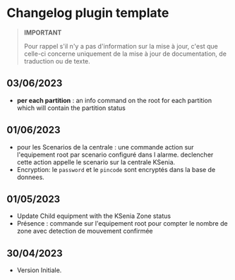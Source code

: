 # Changelog plugin template

>**IMPORTANT**
>
>Pour rappel s'il n'y a pas d'information sur la mise à jour, c'est que celle-ci concerne uniquement de la mise à jour de documentation, de traduction ou de texte.

## 03/06/2023
- **per each partition** : an info command on the root for each partition which will contain the partition status

## 01/06/2023
- pour les Scenarios de la centrale  : une commande action sur l'equipement root par scenario configuré dans l alarme. declencher cette action appelle le scenario sur la centrale KSenia.
- Encryption: le `password` et le `pincode` sont encryptés dans la base de donnees.

## 01/05/2023

- Update Child equipment with the KSenia Zone status
- Présence : commande sur l'equipement root pour compter le nombre de zone avec detection de mouvement confirmée

## 30/04/2023

- Version Initiale.

